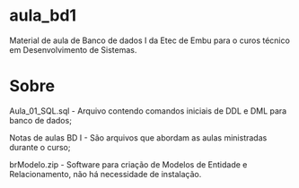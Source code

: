 # aula_bd1
Material de aula de Banco de dados I da Etec de Embu para o curos técnico em Desenvolvimento de Sistemas.

# Sobre
Aula_01_SQL.sql - Arquivo contendo comandos iniciais de DDL e DML para banco de dados;

Notas de aulas BD I - São arquivos que abordam as aulas ministradas durante o curso;

brModelo.zip - Software para criação de Modelos de Entidade e Relacionamento, não há necessidade de instalação.
